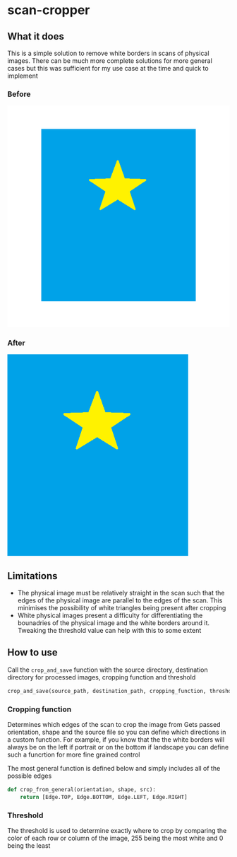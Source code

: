 # scan-cropper
## What it does
This is a simple solution to remove white borders in scans of physical images. There can be much more complete solutions for more general cases but this was sufficient for my use case at the time and quick to implement
### Before
![Before](examples/test.png)
### After
![After](examples/test%20result.png)
## Limitations
* The physical image must be relatively straight in the scan such that the edges of the physical image are parallel to the edges of the scan. This minimises the possibility of white triangles being present after cropping
* White physical images present a difficulty for differentiating the bounadries of the physical image and the white borders around it. Tweaking the threshold value can help with this to some extent
## How to use
Call the `crop_and_save` function with the source directory, destination directory for processed images, cropping function and threshold
```python
crop_and_save(source_path, destination_path, cropping_function, threshold)
```
### Cropping function
Determines which edges of the scan to crop the image from
Gets passed orientation, shape and the source file so you can define which directions in a custom function. For example, if you know that the the white borders will always be on the left if portrait or on the bottom if landscape you can define such a funcrtion for more fine grained control

The most general function is defined below and simply includes all of the possible edges
```python
def crop_from_general(orientation, shape, src):
    return [Edge.TOP, Edge.BOTTOM, Edge.LEFT, Edge.RIGHT]
```
### Threshold
The threshold is used to determine exactly where to crop by comparing the color of each row or column of the image, 255 being the most white and 0 being the least
